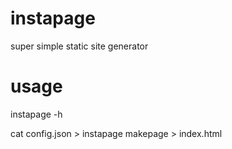 # instapage
super simple static site generator

# usage
instapage -h

cat config.json > instapage makepage > index.html

